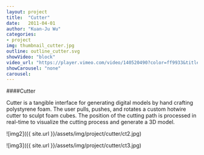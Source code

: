 ```yaml
---
layout: project
title:  "Cutter"
date:   2011-04-01
author: "Kuan-Ju Wu"
categories:
- project
img: thumbnail_cutter.jpg
outline: outline_cutter.svg
showVideo: "block"
video_url: "https://player.vimeo.com/video/140520490?color=ff9933&title=0&byline=0&portrait=0"
showCarousel: "none"
carousel:
---
```

####Cutter

Cutter is a tangible interface for generating digital models by hand crafting polystyrene foam. The user pulls, pushes, and rotates a custom hotwire cutter to sculpt foam cubes. The position of the cutting path is processed in real-time to visualize the cutting process and generate a 3D model.

![img2]({{ site.url }}/assets/img/project/cutter/ct2.jpg)

![img3]({{ site.url }}/assets/img/project/cutter/ct3.jpg)
